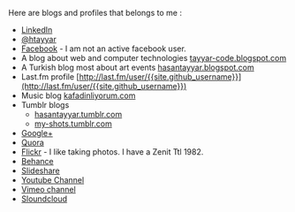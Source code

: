 Here are blogs and profiles that belongs to me :  

- [<span class="fa fa-linkedin" style="color:#4875B4"></span> LinkedIn][linkedin]
- [<span class="fa fa-twitter" style="color:#33CCFF"></span> @htayyar][twitter]
- [<span class="fa fa-facebook" style="color:#3B5998"></span> Facebook][face] - I am not an active facebook user.
- A blog about web and computer technologies [tayyar-code.blogspot.com][blog1]
- A Turkish blog most about art events  [hasantayyar.blogspot.com][blog2]
- Last.fm profile [http://last.fm/user/{{site.github_username}}](http://last.fm/user/{{site.github_username}})
- Music blog [kafadinliyorum.com][music-blog]
- <span class="fa fa-tumblr" style="color:#2B4964"></span> Tumblr blogs 
  - [hasantayyar.tumblr.com][tumblr1] 
  - [my-shots.tumblr.com][tumblr2]
- [<span class="fa fa-google-plus" style="color:#C63D2D"></span>  Google+][plus]
- [Quora][quora]
- [<span class="fa fa-flickr" style="color:#FE0883"></span> Flickr][flickr] - I like taking photos.  I have a Zenit Ttl 1982.
- [Behance][behance] 
- [Slideshare][slideshare] 
- <span class="fa fa-youtube" style="color:#FF3333"></span> [Youtube Channel][yt]
- <span class="fa fa-vimeo-square" style="color:#86B32D"></span>  [Vimeo channel][vimeo]
- <span class="fa fa-soundcloud" style="color:#ff3a00"></span> [Sloundcloud][s] 

[s]: https://soundcloud.com/hasantayyar
[vimeo]: http://www.vimeo.com/hasantayyar
[yt]: http://www.youtube.com/hasantayyar
[face]: http://www.facebook.com/profile.php?id=585582134
[twitter]: http://twitter.com/htayyar
[linkedin]: http://www.linkedin.com/in/hasantayyar
[blog1]: http://tayyar-code.blogspot.com
[blog2]: http://hasantayyar.blogspot.com
[music-blog]: http://kafadinliyorum.com
[tumblr1]: http://hasantayyar.tumblr.com
[tumblr2]: http://my-shots.tumblr.com
[plus]: http://google.com/+HasanTayyarBESIK/
[quora]: http://www.quora.com/hasan-tayyar-be%c5%9fik
[slideshare]: http://www.slideshare.net/hasantayyar
[flickr]: http://www.flickr.com/people/hasantayyar/
[behance]: https://www.behance.net/hasantayyar